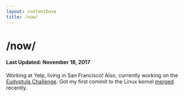 ```yaml
---
layout: contentbase
title: /now/
---
```


# /now/

#### Last Updated: November 18, 2017

Working at Yelp, living in San Francisco!  Also, currently working on the
[Eudyptula Challenge](http://eudyptula-challenge.org). Got my first commit to
the Linux kernel
[merged](https://git.kernel.org/pub/scm/linux/kernel/git/gregkh/staging.git/commit/?h=staging-testing&id=1dc2f73a17843379d555d5150657333c79b9c697) recently.
